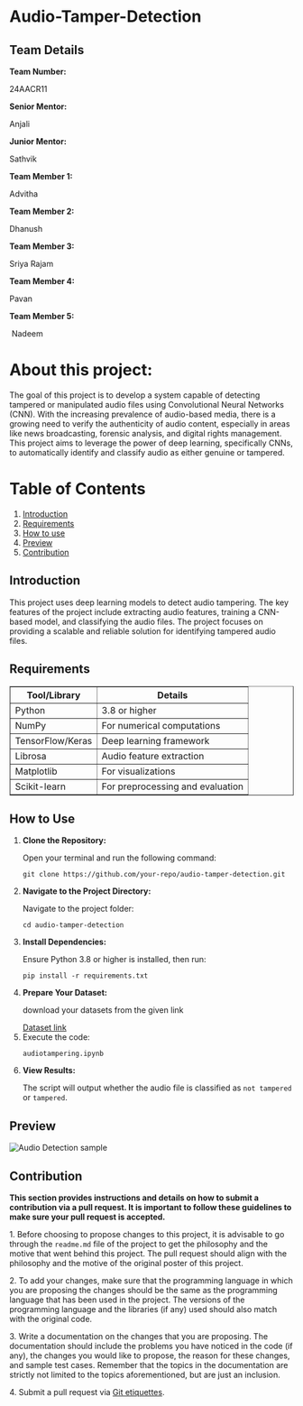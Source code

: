 # Audio-Tamper-Detection
<h2>Team Details</h2>
<b>Team Number: </b><p>24AACR11</p>
<b>Senior Mentor:</b><p> Anjali </p>
<b>Junior Mentor:</b><p> Sathvik</p>
<b>Team Member 1:</b><p> Advitha</p>
<b>Team Member 2:</b><p> Dhanush</p>
<b>Team Member 3:</b><p> Sriya Rajam</p>
<b>Team Member 4:</b><p> Pavan</p>
<b>Team Member 5:</b><p> Nadeem</p>

<h1>About this project:</h1>
<p>The goal of this project is to develop a system capable of detecting tampered or manipulated audio files using Convolutional Neural Networks (CNN). With the increasing prevalence of audio-based media, there is a growing need to verify the authenticity of audio content, especially in areas like news broadcasting, forensic analysis, and digital rights management. This project aims to leverage the power of deep learning, specifically CNNs, to automatically identify and classify audio as either genuine or tampered.</p>

<h1>Table of Contents</h1>
    <ol>
        <li><a href="#introduction">Introduction</a></li>
        <li><a href="#requirements">Requirements</a></li>
        <li><a href="#howuse">How to use</a></li>
        <li><a href="#preview">Preview</a></li>
        <li><a href="#contribution">Contribution</a></li>
    </ol>
<h2 id="introduction">Introduction</h2>
    <p>
        This project uses deep learning models to detect audio tampering. The key features of the project 
        include extracting audio features, training a CNN-based model, and classifying the audio files. 
        The project focuses on providing a scalable and reliable solution for identifying tampered audio files.
    </p>
<h2 id="requirements">Requirements</h2>
    <table border="1" cellspacing="0" cellpadding="5">
        <thead>
            <tr>
                <th>Tool/Library</th>
                <th>Details</th>
            </tr>
        </thead>
        <tbody>
            <tr>
                <td>Python</td>
                <td>3.8 or higher</td>
            </tr>
            <tr>
                <td>NumPy</td>
                <td>For numerical computations</td>
            </tr>
            <tr>
                <td>TensorFlow/Keras</td>
                <td>Deep learning framework</td>
            </tr>
            <tr>
                <td>Librosa</td>
                <td>Audio feature extraction</td>
            </tr>
            <tr>
                <td>Matplotlib</td>
                <td>For visualizations</td>
            </tr>
            <tr>
                <td>Scikit-learn</td>
                <td>For preprocessing and evaluation</td>
            </tr>
        </tbody>
    </table>
<h2 id="howuse">How to Use</h2>
<ol>
    <li><strong>Clone the Repository:</strong>
        <p>Open your terminal and run the following command:</p>
        <pre><code>git clone https://github.com/your-repo/audio-tamper-detection.git</code></pre>
    </li>
    <li><strong>Navigate to the Project Directory:</strong>
        <p>Navigate to the project folder:</p>
        <pre><code>cd audio-tamper-detection</code></pre>
    </li>
    <li><strong>Install Dependencies:</strong>
        <p>Ensure Python 3.8 or higher is installed, then run:</p>
        <pre><code>pip install -r requirements.txt</code></pre>
    </li>
    <li><strong>Prepare Your Dataset:</strong>
        <p>download your datasets from the given link</p>
        <a href="https://owncloud.fraunhofer.de/index.php/s/JZgXh0JEAF0elxa/download" target="_blank">Dataset link</a>
    </li>
    <li>Execute the code:</strong>
    <pre><code>audiotampering.ipynb</code></pre>
    </li>
    <li><strong>View Results:</strong>
        <p>The script will output whether the audio file is classified as <code>not tampered</code> or <code>tampered</code>.</p>
    </li>
</ol>

<h2 id="preview">Preview</h2>
    <p>
        <img src="https://i.imgur.com/XjANgyK.jpeg" alt="Audio Detection sample" />
    </p>
<h2 id="contribution">Contribution</h2>
<p><strong>This section provides instructions and details on how to submit a contribution via a pull request. It is important to follow these guidelines to make sure your pull request is accepted.</strong></p>
<p>1. Before choosing to propose changes to this project, it is advisable to go through the <code>readme.md</code> file of the project to get the philosophy and the motive that went behind this project. The pull request should align with the philosophy and the motive of the original poster of this project.</p>
<p>2. To add your changes, make sure that the programming language in which you are proposing the changes should be the same as the programming language that has been used in the project. The versions of the programming language and the libraries (if any) used should also match with the original code.</p>
<p>3. Write a documentation on the changes that you are proposing. The documentation should include the problems you have noticed in the code (if any), the changes you would like to propose, the reason for these changes, and sample test cases. Remember that the topics in the documentation are strictly not limited to the topics aforementioned, but are just an inclusion.</p>
<p>4. Submit a pull request via <a href="https://gist.github.com/mikepea/863f63d6e37281e329f8" target="_blank">Git etiquettes</a>.</p>

